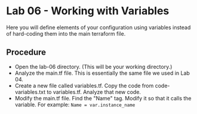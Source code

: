 # Lab 06 - Working with Variables
Here you will define elements of your configuration using variables instead of hard-coding them into the main terraform file.

## Procedure
- Open the lab-06 directory. (This will be your working directory.)
- Analyze the main.tf file. This is essentially the same file we used in Lab 04. 
- Create a new file called variables.tf. Copy the code from code-variables.txt to variables.tf. Analyze that new code.
- Modify the main.tf file. Find the "Name" tag. Modify it so that it calls the variable. For example:
  `Name = var.instance_name`
  